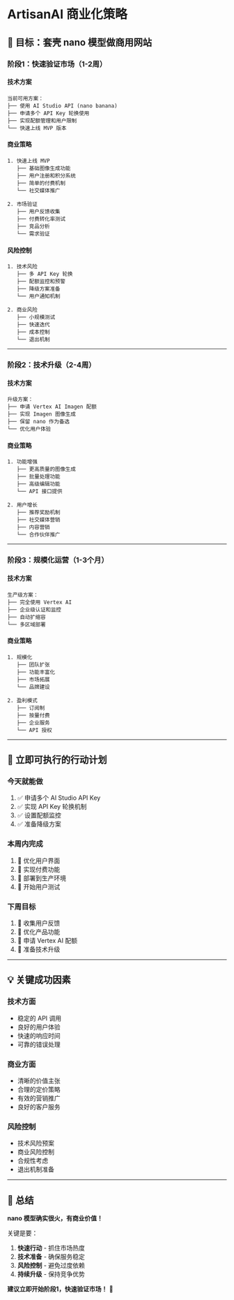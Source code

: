 # ArtisanAI 商业化策略

## 🎯 **目标：套壳 nano 模型做商用网站**

### **阶段1：快速验证市场（1-2周）**

#### **技术方案**
```
当前可用方案：
├── 使用 AI Studio API (nano banana)
├── 申请多个 API Key 轮换使用
├── 实现配额管理和用户限制
└── 快速上线 MVP 版本
```

#### **商业策略**
```
1. 快速上线 MVP
   ├── 基础图像生成功能
   ├── 用户注册和积分系统
   ├── 简单的付费机制
   └── 社交媒体推广

2. 市场验证
   ├── 用户反馈收集
   ├── 付费转化率测试
   ├── 竞品分析
   └── 需求验证
```

#### **风险控制**
```
1. 技术风险
   ├── 多 API Key 轮换
   ├── 配额监控和预警
   ├── 降级方案准备
   └── 用户通知机制

2. 商业风险
   ├── 小规模测试
   ├── 快速迭代
   ├── 成本控制
   └── 退出机制
```

---

### **阶段2：技术升级（2-4周）**

#### **技术方案**
```
升级方案：
├── 申请 Vertex AI Imagen 配额
├── 实现 Imagen 图像生成
├── 保留 nano 作为备选
└── 优化用户体验
```

#### **商业策略**
```
1. 功能增强
   ├── 更高质量的图像生成
   ├── 批量处理功能
   ├── 高级编辑功能
   └── API 接口提供

2. 用户增长
   ├── 推荐奖励机制
   ├── 社交媒体营销
   ├── 内容营销
   └── 合作伙伴推广
```

---

### **阶段3：规模化运营（1-3个月）**

#### **技术方案**
```
生产级方案：
├── 完全使用 Vertex AI
├── 企业级认证和监控
├── 自动扩缩容
└── 多区域部署
```

#### **商业策略**
```
1. 规模化
   ├── 团队扩张
   ├── 功能丰富化
   ├── 市场拓展
   └── 品牌建设

2. 盈利模式
   ├── 订阅制
   ├── 按量付费
   ├── 企业服务
   └── API 授权
```

---

## 🚀 **立即可执行的行动计划**

### **今天就能做**
1. ✅ 申请多个 AI Studio API Key
2. ✅ 实现 API Key 轮换机制
3. ✅ 设置配额监控
4. ✅ 准备降级方案

### **本周内完成**
1. 🔄 优化用户界面
2. 🔄 实现付费功能
3. 🔄 部署到生产环境
4. 🔄 开始用户测试

### **下周目标**
1. 🎯 收集用户反馈
2. 🎯 优化产品功能
3. 🎯 申请 Vertex AI 配额
4. 🎯 准备技术升级

---

## 💡 **关键成功因素**

### **技术方面**
- 稳定的 API 调用
- 良好的用户体验
- 快速的响应时间
- 可靠的错误处理

### **商业方面**
- 清晰的价值主张
- 合理的定价策略
- 有效的营销推广
- 良好的客户服务

### **风险控制**
- 技术风险预案
- 商业风险控制
- 合规性考虑
- 退出机制准备

---

## 🎯 **总结**

**nano 模型确实很火，有商业价值！** 

关键是要：
1. **快速行动** - 抓住市场热度
2. **技术准备** - 确保服务稳定
3. **风险控制** - 避免过度依赖
4. **持续升级** - 保持竞争优势

**建议立即开始阶段1，快速验证市场！** 🚀
